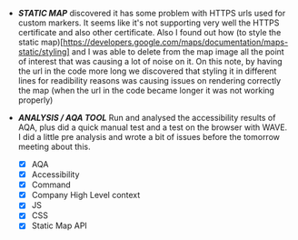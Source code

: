 - ***STATIC MAP*** discovered it has some problem with HTTPS urls used for custom markers. It seems like it's not supporting very well the HTTPS certificate and also other certificate. Also I found out how (to style the static map)[https://developers.google.com/maps/documentation/maps-static/styling] and I was able to delete from the map image all the point of interest that was causing a lot of noise on it. On this note, by having the url in the code more long we discovered that styling it in different lines for readibility reasons was causing issues on rendering correctly the map (when the url in the code became longer it was not working properly)

- ***ANALYSIS / AQA TOOL*** Run and analysed the accessibility results of AQA, plus did a quick manual test and a test on the browser with WAVE. I did a little pre analysis and wrote a bit of issues before the tomorrow meeting about this.

  - [x] AQA 
  - [x] Accessibility
  - [x] Command
  - [x] Company High Level context 
  - [x] JS
  - [x] CSS 
  - [x] Static Map API 
